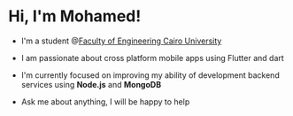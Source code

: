 # Hi, I'm **Mohamed!**

 * I'm a student @[Faculty of Engineering Cairo University](http://eng.cu.edu.eg/ar/)

 * I am passionate about cross platform mobile apps using Flutter and dart

 * I'm currently focused on improving my ability of development backend services using **Node.js** and **MongoDB**

 * Ask me about anything, I will be happy to help
